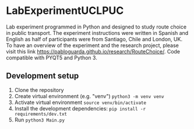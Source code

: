 # LabExperimentUCLPUC
Lab experiment programmed in Python and designed to study route choice in public transport. The experiment instructions were written in Spanish and English as half of participants were from Santiago, Chile and London, UK. To have an overview of the experiment and the research project, please visit this link 
https://pabloguarda.github.io/research/RouteChoice/. Code compatible with PYQT5 and Python 3.

## Development setup

1. Clone the repository
2. Create virtual environment (e.g. "venv") `python3 -m venv venv`
3. Activate virtual environment `source venv/bin/activate`
3. Install the development dependencies: `pip install -r requirements/dev.txt`
4. Run `python3 Main.py`
